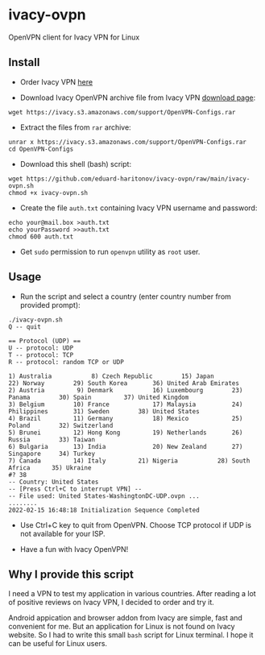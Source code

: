 # ivacy-ovpn
OpenVPN client for Ivacy VPN for Linux

## Install

* Order Ivacy VPN [here](https://www.ivacy.com/)

* Download Ivacy OpenVPN archive file from Ivacy VPN [download page](https://support.ivacy.com/vpnusecases/openvpn-files-windows-routers-ios-linux-and-mac/):

```shell
wget https://ivacy.s3.amazonaws.com/support/OpenVPN-Configs.rar
```

* Extract the files from `rar` archive:

```shell
unrar x https://ivacy.s3.amazonaws.com/support/OpenVPN-Configs.rar
cd OpenVPN-Configs
```

* Download this shell (bash) script:

```shell
wget https://github.com/eduard-haritonov/ivacy-ovpn/raw/main/ivacy-ovpn.sh
chmod +x ivacy-ovpn.sh
```

* Create the file `auth.txt` containing Ivacy VPN username and password:

```shell
echo your@mail.box >auth.txt
echo yourPassword >>auth.txt
chmod 600 auth.txt
```

* Get `sudo` permission to run `openvpn` utility as `root` user.


## Usage

* Run the script and select a country (enter country number from provided prompt):

```shell
./ivacy-ovpn.sh
Q -- quit

== Protocol (UDP) ==
U -- protocol: UDP
T -- protocol: TCP
R -- protocol: random TCP or UDP

1) Australia		   8) Czech Republic	    15) Japan		      22) Norway		29) South Korea		  36) United Arab Emirates
2) Austria		   9) Denmark		    16) Luxembourg	      23) Panama		30) Spain		  37) United Kingdom
3) Belgium		  10) France		    17) Malaysia	      24) Philippines		31) Sweden		  38) United States
4) Brazil		  11) Germany		    18) Mexico		      25) Poland		32) Switzerland
5) Brunei		  12) Hong Kong		    19) Netherlands	      26) Russia		33) Taiwan
6) Bulgaria		  13) India 		    20) New Zealand	      27) Singapore		34) Turkey
7) Canada		  14) Italy		    21) Nigeria		      28) South Africa		35) Ukraine
#? 38
-- Country: United States
-- [Press Ctrl+C to interrupt VPN] --
-- File used: United States-WashingtonDC-UDP.ovpn ...
........
2022-02-15 16:48:18 Initialization Sequence Completed
```

* Use Ctrl+C key to quit from OpenVPN. Choose TCP protocol if UDP is not available for your ISP.

* Have a fun with Ivacy OpenVPN!

## Why I provide this script

I need a VPN to test my application in various countries. After reading a lot of positive reviews on Ivacy VPN, I decided to order and try it.

Android appication and browser addon from Ivacy are simple, fast and convenient for me. But an application for Linux is not found on Ivacy website. So I had to write this small `bash` script for Linux terminal. I hope it can be useful for Linux users.
